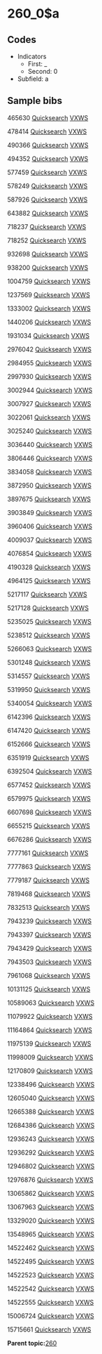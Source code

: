 # 260\_0$a

## Codes

-   Indicators
    -   First: \_
    -   Second: 0
-   Subfield: a

## Sample bibs

465630 [Quicksearch](https://search.library.yale.edu/catalog/465630) [VXWS](http://prodorbis.library.yale.edu:7014/vxws/GetHoldingsService?bibId=465630)

478414 [Quicksearch](https://search.library.yale.edu/catalog/478414) [VXWS](http://prodorbis.library.yale.edu:7014/vxws/GetHoldingsService?bibId=478414)

490366 [Quicksearch](https://search.library.yale.edu/catalog/490366) [VXWS](http://prodorbis.library.yale.edu:7014/vxws/GetHoldingsService?bibId=490366)

494352 [Quicksearch](https://search.library.yale.edu/catalog/494352) [VXWS](http://prodorbis.library.yale.edu:7014/vxws/GetHoldingsService?bibId=494352)

577459 [Quicksearch](https://search.library.yale.edu/catalog/577459) [VXWS](http://prodorbis.library.yale.edu:7014/vxws/GetHoldingsService?bibId=577459)

578249 [Quicksearch](https://search.library.yale.edu/catalog/578249) [VXWS](http://prodorbis.library.yale.edu:7014/vxws/GetHoldingsService?bibId=578249)

587926 [Quicksearch](https://search.library.yale.edu/catalog/587926) [VXWS](http://prodorbis.library.yale.edu:7014/vxws/GetHoldingsService?bibId=587926)

643882 [Quicksearch](https://search.library.yale.edu/catalog/643882) [VXWS](http://prodorbis.library.yale.edu:7014/vxws/GetHoldingsService?bibId=643882)

718237 [Quicksearch](https://search.library.yale.edu/catalog/718237) [VXWS](http://prodorbis.library.yale.edu:7014/vxws/GetHoldingsService?bibId=718237)

718252 [Quicksearch](https://search.library.yale.edu/catalog/718252) [VXWS](http://prodorbis.library.yale.edu:7014/vxws/GetHoldingsService?bibId=718252)

932698 [Quicksearch](https://search.library.yale.edu/catalog/932698) [VXWS](http://prodorbis.library.yale.edu:7014/vxws/GetHoldingsService?bibId=932698)

938200 [Quicksearch](https://search.library.yale.edu/catalog/938200) [VXWS](http://prodorbis.library.yale.edu:7014/vxws/GetHoldingsService?bibId=938200)

1004759 [Quicksearch](https://search.library.yale.edu/catalog/1004759) [VXWS](http://prodorbis.library.yale.edu:7014/vxws/GetHoldingsService?bibId=1004759)

1237569 [Quicksearch](https://search.library.yale.edu/catalog/1237569) [VXWS](http://prodorbis.library.yale.edu:7014/vxws/GetHoldingsService?bibId=1237569)

1333002 [Quicksearch](https://search.library.yale.edu/catalog/1333002) [VXWS](http://prodorbis.library.yale.edu:7014/vxws/GetHoldingsService?bibId=1333002)

1440206 [Quicksearch](https://search.library.yale.edu/catalog/1440206) [VXWS](http://prodorbis.library.yale.edu:7014/vxws/GetHoldingsService?bibId=1440206)

1931034 [Quicksearch](https://search.library.yale.edu/catalog/1931034) [VXWS](http://prodorbis.library.yale.edu:7014/vxws/GetHoldingsService?bibId=1931034)

2976042 [Quicksearch](https://search.library.yale.edu/catalog/2976042) [VXWS](http://prodorbis.library.yale.edu:7014/vxws/GetHoldingsService?bibId=2976042)

2984955 [Quicksearch](https://search.library.yale.edu/catalog/2984955) [VXWS](http://prodorbis.library.yale.edu:7014/vxws/GetHoldingsService?bibId=2984955)

2997930 [Quicksearch](https://search.library.yale.edu/catalog/2997930) [VXWS](http://prodorbis.library.yale.edu:7014/vxws/GetHoldingsService?bibId=2997930)

3002944 [Quicksearch](https://search.library.yale.edu/catalog/3002944) [VXWS](http://prodorbis.library.yale.edu:7014/vxws/GetHoldingsService?bibId=3002944)

3007927 [Quicksearch](https://search.library.yale.edu/catalog/3007927) [VXWS](http://prodorbis.library.yale.edu:7014/vxws/GetHoldingsService?bibId=3007927)

3022061 [Quicksearch](https://search.library.yale.edu/catalog/3022061) [VXWS](http://prodorbis.library.yale.edu:7014/vxws/GetHoldingsService?bibId=3022061)

3025240 [Quicksearch](https://search.library.yale.edu/catalog/3025240) [VXWS](http://prodorbis.library.yale.edu:7014/vxws/GetHoldingsService?bibId=3025240)

3036440 [Quicksearch](https://search.library.yale.edu/catalog/3036440) [VXWS](http://prodorbis.library.yale.edu:7014/vxws/GetHoldingsService?bibId=3036440)

3806446 [Quicksearch](https://search.library.yale.edu/catalog/3806446) [VXWS](http://prodorbis.library.yale.edu:7014/vxws/GetHoldingsService?bibId=3806446)

3834058 [Quicksearch](https://search.library.yale.edu/catalog/3834058) [VXWS](http://prodorbis.library.yale.edu:7014/vxws/GetHoldingsService?bibId=3834058)

3872950 [Quicksearch](https://search.library.yale.edu/catalog/3872950) [VXWS](http://prodorbis.library.yale.edu:7014/vxws/GetHoldingsService?bibId=3872950)

3897675 [Quicksearch](https://search.library.yale.edu/catalog/3897675) [VXWS](http://prodorbis.library.yale.edu:7014/vxws/GetHoldingsService?bibId=3897675)

3903849 [Quicksearch](https://search.library.yale.edu/catalog/3903849) [VXWS](http://prodorbis.library.yale.edu:7014/vxws/GetHoldingsService?bibId=3903849)

3960406 [Quicksearch](https://search.library.yale.edu/catalog/3960406) [VXWS](http://prodorbis.library.yale.edu:7014/vxws/GetHoldingsService?bibId=3960406)

4009037 [Quicksearch](https://search.library.yale.edu/catalog/4009037) [VXWS](http://prodorbis.library.yale.edu:7014/vxws/GetHoldingsService?bibId=4009037)

4076854 [Quicksearch](https://search.library.yale.edu/catalog/4076854) [VXWS](http://prodorbis.library.yale.edu:7014/vxws/GetHoldingsService?bibId=4076854)

4190328 [Quicksearch](https://search.library.yale.edu/catalog/4190328) [VXWS](http://prodorbis.library.yale.edu:7014/vxws/GetHoldingsService?bibId=4190328)

4964125 [Quicksearch](https://search.library.yale.edu/catalog/4964125) [VXWS](http://prodorbis.library.yale.edu:7014/vxws/GetHoldingsService?bibId=4964125)

5217117 [Quicksearch](https://search.library.yale.edu/catalog/5217117) [VXWS](http://prodorbis.library.yale.edu:7014/vxws/GetHoldingsService?bibId=5217117)

5217128 [Quicksearch](https://search.library.yale.edu/catalog/5217128) [VXWS](http://prodorbis.library.yale.edu:7014/vxws/GetHoldingsService?bibId=5217128)

5235025 [Quicksearch](https://search.library.yale.edu/catalog/5235025) [VXWS](http://prodorbis.library.yale.edu:7014/vxws/GetHoldingsService?bibId=5235025)

5238512 [Quicksearch](https://search.library.yale.edu/catalog/5238512) [VXWS](http://prodorbis.library.yale.edu:7014/vxws/GetHoldingsService?bibId=5238512)

5266063 [Quicksearch](https://search.library.yale.edu/catalog/5266063) [VXWS](http://prodorbis.library.yale.edu:7014/vxws/GetHoldingsService?bibId=5266063)

5301248 [Quicksearch](https://search.library.yale.edu/catalog/5301248) [VXWS](http://prodorbis.library.yale.edu:7014/vxws/GetHoldingsService?bibId=5301248)

5314557 [Quicksearch](https://search.library.yale.edu/catalog/5314557) [VXWS](http://prodorbis.library.yale.edu:7014/vxws/GetHoldingsService?bibId=5314557)

5319950 [Quicksearch](https://search.library.yale.edu/catalog/5319950) [VXWS](http://prodorbis.library.yale.edu:7014/vxws/GetHoldingsService?bibId=5319950)

5340054 [Quicksearch](https://search.library.yale.edu/catalog/5340054) [VXWS](http://prodorbis.library.yale.edu:7014/vxws/GetHoldingsService?bibId=5340054)

6142396 [Quicksearch](https://search.library.yale.edu/catalog/6142396) [VXWS](http://prodorbis.library.yale.edu:7014/vxws/GetHoldingsService?bibId=6142396)

6147420 [Quicksearch](https://search.library.yale.edu/catalog/6147420) [VXWS](http://prodorbis.library.yale.edu:7014/vxws/GetHoldingsService?bibId=6147420)

6152666 [Quicksearch](https://search.library.yale.edu/catalog/6152666) [VXWS](http://prodorbis.library.yale.edu:7014/vxws/GetHoldingsService?bibId=6152666)

6351919 [Quicksearch](https://search.library.yale.edu/catalog/6351919) [VXWS](http://prodorbis.library.yale.edu:7014/vxws/GetHoldingsService?bibId=6351919)

6392504 [Quicksearch](https://search.library.yale.edu/catalog/6392504) [VXWS](http://prodorbis.library.yale.edu:7014/vxws/GetHoldingsService?bibId=6392504)

6577452 [Quicksearch](https://search.library.yale.edu/catalog/6577452) [VXWS](http://prodorbis.library.yale.edu:7014/vxws/GetHoldingsService?bibId=6577452)

6579975 [Quicksearch](https://search.library.yale.edu/catalog/6579975) [VXWS](http://prodorbis.library.yale.edu:7014/vxws/GetHoldingsService?bibId=6579975)

6607698 [Quicksearch](https://search.library.yale.edu/catalog/6607698) [VXWS](http://prodorbis.library.yale.edu:7014/vxws/GetHoldingsService?bibId=6607698)

6655215 [Quicksearch](https://search.library.yale.edu/catalog/6655215) [VXWS](http://prodorbis.library.yale.edu:7014/vxws/GetHoldingsService?bibId=6655215)

6676286 [Quicksearch](https://search.library.yale.edu/catalog/6676286) [VXWS](http://prodorbis.library.yale.edu:7014/vxws/GetHoldingsService?bibId=6676286)

7777161 [Quicksearch](https://search.library.yale.edu/catalog/7777161) [VXWS](http://prodorbis.library.yale.edu:7014/vxws/GetHoldingsService?bibId=7777161)

7777863 [Quicksearch](https://search.library.yale.edu/catalog/7777863) [VXWS](http://prodorbis.library.yale.edu:7014/vxws/GetHoldingsService?bibId=7777863)

7779187 [Quicksearch](https://search.library.yale.edu/catalog/7779187) [VXWS](http://prodorbis.library.yale.edu:7014/vxws/GetHoldingsService?bibId=7779187)

7819468 [Quicksearch](https://search.library.yale.edu/catalog/7819468) [VXWS](http://prodorbis.library.yale.edu:7014/vxws/GetHoldingsService?bibId=7819468)

7832513 [Quicksearch](https://search.library.yale.edu/catalog/7832513) [VXWS](http://prodorbis.library.yale.edu:7014/vxws/GetHoldingsService?bibId=7832513)

7943239 [Quicksearch](https://search.library.yale.edu/catalog/7943239) [VXWS](http://prodorbis.library.yale.edu:7014/vxws/GetHoldingsService?bibId=7943239)

7943397 [Quicksearch](https://search.library.yale.edu/catalog/7943397) [VXWS](http://prodorbis.library.yale.edu:7014/vxws/GetHoldingsService?bibId=7943397)

7943429 [Quicksearch](https://search.library.yale.edu/catalog/7943429) [VXWS](http://prodorbis.library.yale.edu:7014/vxws/GetHoldingsService?bibId=7943429)

7943503 [Quicksearch](https://search.library.yale.edu/catalog/7943503) [VXWS](http://prodorbis.library.yale.edu:7014/vxws/GetHoldingsService?bibId=7943503)

7961068 [Quicksearch](https://search.library.yale.edu/catalog/7961068) [VXWS](http://prodorbis.library.yale.edu:7014/vxws/GetHoldingsService?bibId=7961068)

10131125 [Quicksearch](https://search.library.yale.edu/catalog/10131125) [VXWS](http://prodorbis.library.yale.edu:7014/vxws/GetHoldingsService?bibId=10131125)

10589063 [Quicksearch](https://search.library.yale.edu/catalog/10589063) [VXWS](http://prodorbis.library.yale.edu:7014/vxws/GetHoldingsService?bibId=10589063)

11079922 [Quicksearch](https://search.library.yale.edu/catalog/11079922) [VXWS](http://prodorbis.library.yale.edu:7014/vxws/GetHoldingsService?bibId=11079922)

11164864 [Quicksearch](https://search.library.yale.edu/catalog/11164864) [VXWS](http://prodorbis.library.yale.edu:7014/vxws/GetHoldingsService?bibId=11164864)

11975139 [Quicksearch](https://search.library.yale.edu/catalog/11975139) [VXWS](http://prodorbis.library.yale.edu:7014/vxws/GetHoldingsService?bibId=11975139)

11998009 [Quicksearch](https://search.library.yale.edu/catalog/11998009) [VXWS](http://prodorbis.library.yale.edu:7014/vxws/GetHoldingsService?bibId=11998009)

12170809 [Quicksearch](https://search.library.yale.edu/catalog/12170809) [VXWS](http://prodorbis.library.yale.edu:7014/vxws/GetHoldingsService?bibId=12170809)

12338496 [Quicksearch](https://search.library.yale.edu/catalog/12338496) [VXWS](http://prodorbis.library.yale.edu:7014/vxws/GetHoldingsService?bibId=12338496)

12605040 [Quicksearch](https://search.library.yale.edu/catalog/12605040) [VXWS](http://prodorbis.library.yale.edu:7014/vxws/GetHoldingsService?bibId=12605040)

12665388 [Quicksearch](https://search.library.yale.edu/catalog/12665388) [VXWS](http://prodorbis.library.yale.edu:7014/vxws/GetHoldingsService?bibId=12665388)

12684386 [Quicksearch](https://search.library.yale.edu/catalog/12684386) [VXWS](http://prodorbis.library.yale.edu:7014/vxws/GetHoldingsService?bibId=12684386)

12936243 [Quicksearch](https://search.library.yale.edu/catalog/12936243) [VXWS](http://prodorbis.library.yale.edu:7014/vxws/GetHoldingsService?bibId=12936243)

12936292 [Quicksearch](https://search.library.yale.edu/catalog/12936292) [VXWS](http://prodorbis.library.yale.edu:7014/vxws/GetHoldingsService?bibId=12936292)

12946802 [Quicksearch](https://search.library.yale.edu/catalog/12946802) [VXWS](http://prodorbis.library.yale.edu:7014/vxws/GetHoldingsService?bibId=12946802)

12976876 [Quicksearch](https://search.library.yale.edu/catalog/12976876) [VXWS](http://prodorbis.library.yale.edu:7014/vxws/GetHoldingsService?bibId=12976876)

13065862 [Quicksearch](https://search.library.yale.edu/catalog/13065862) [VXWS](http://prodorbis.library.yale.edu:7014/vxws/GetHoldingsService?bibId=13065862)

13067963 [Quicksearch](https://search.library.yale.edu/catalog/13067963) [VXWS](http://prodorbis.library.yale.edu:7014/vxws/GetHoldingsService?bibId=13067963)

13329020 [Quicksearch](https://search.library.yale.edu/catalog/13329020) [VXWS](http://prodorbis.library.yale.edu:7014/vxws/GetHoldingsService?bibId=13329020)

13548965 [Quicksearch](https://search.library.yale.edu/catalog/13548965) [VXWS](http://prodorbis.library.yale.edu:7014/vxws/GetHoldingsService?bibId=13548965)

14522462 [Quicksearch](https://search.library.yale.edu/catalog/14522462) [VXWS](http://prodorbis.library.yale.edu:7014/vxws/GetHoldingsService?bibId=14522462)

14522495 [Quicksearch](https://search.library.yale.edu/catalog/14522495) [VXWS](http://prodorbis.library.yale.edu:7014/vxws/GetHoldingsService?bibId=14522495)

14522523 [Quicksearch](https://search.library.yale.edu/catalog/14522523) [VXWS](http://prodorbis.library.yale.edu:7014/vxws/GetHoldingsService?bibId=14522523)

14522542 [Quicksearch](https://search.library.yale.edu/catalog/14522542) [VXWS](http://prodorbis.library.yale.edu:7014/vxws/GetHoldingsService?bibId=14522542)

14522555 [Quicksearch](https://search.library.yale.edu/catalog/14522555) [VXWS](http://prodorbis.library.yale.edu:7014/vxws/GetHoldingsService?bibId=14522555)

15006724 [Quicksearch](https://search.library.yale.edu/catalog/15006724) [VXWS](http://prodorbis.library.yale.edu:7014/vxws/GetHoldingsService?bibId=15006724)

15715661 [Quicksearch](https://search.library.yale.edu/catalog/15715661) [VXWS](http://prodorbis.library.yale.edu:7014/vxws/GetHoldingsService?bibId=15715661)

**Parent topic:**[260](../../tags/260/260.md)

